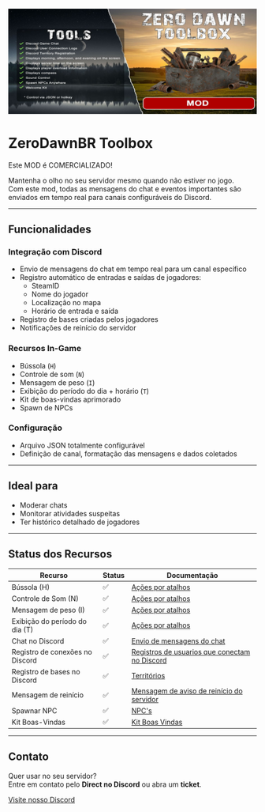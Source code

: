 ![Banner do Mod](https://github.com/zerodawnbr/zerodawntoolbox/blob/main/imgs/zerodawntoolbox.jpg)

# ZeroDawnBR Toolbox

Este MOD é COMERCIALIZADO!

Mantenha o olho no seu servidor mesmo quando não estiver no jogo.  
Com este mod, todas as mensagens do chat e eventos importantes são enviados em tempo real para canais configuráveis do Discord.  

---

## Funcionalidades

### Integração com Discord
- Envio de mensagens do chat em tempo real para um canal específico  
- Registro automático de entradas e saídas de jogadores:
  - SteamID  
  - Nome do jogador  
  - Localização no mapa  
  - Horário de entrada e saída  
- Registro de bases criadas pelos jogadores  
- Notificações de reinício do servidor  

### Recursos In-Game
- Bússola (`H`)  
- Controle de som (`N`)  
- Mensagem de peso (`I`)  
- Exibição do período do dia + horário (`T`)  
- Kit de boas-vindas aprimorado  
- Spawn de NPCs  

### Configuração
- Arquivo JSON totalmente configurável  
- Definição de canal, formatação das mensagens e dados coletados  

---

## Ideal para
- Moderar chats  
- Monitorar atividades suspeitas  
- Ter histórico detalhado de jogadores  

---

## Status dos Recursos

| Recurso                          | Status | Documentação |
|----------------------------------|--------|--------------|
| Bússola (H)                      | ✅      |[Ações por atalhos](https://github.com/zerodawnbr/zerodawntoolbox/wiki/A%C3%A7%C3%B5es-por-atalhos)|
| Controle de Som (N)              | ✅      |[Ações por atalhos](https://github.com/zerodawnbr/zerodawntoolbox/wiki/A%C3%A7%C3%B5es-por-atalhos)|
| Mensagem de peso (I)             | ✅      |[Ações por atalhos](https://github.com/zerodawnbr/zerodawntoolbox/wiki/A%C3%A7%C3%B5es-por-atalhos)|
| Exibição do período do dia (T)   | ✅      |[Ações por atalhos](https://github.com/zerodawnbr/zerodawntoolbox/wiki/A%C3%A7%C3%B5es-por-atalhos)|
| Chat no Discord                  | ✅      |[Envio de mensagens do chat](https://github.com/zerodawnbr/zerodawntoolbox/wiki/Envio-de-mensagens-do-chat)|
| Registro de conexões no Discord  | ✅      |[Registros de usuarios que conectam no Discord](https://github.com/zerodawnbr/zerodawntoolbox/wiki/Registros-de-usuarios-que-conectam-no-Discord)|
| Registro de bases no Discord     | ✅      |[Territórios](https://github.com/zerodawnbr/zerodawntoolbox/wiki/Territ%C3%B3rios)|
| Mensagem de reinício             | ✅      |[Mensagem de aviso de reinício do servidor](https://github.com/zerodawnbr/zerodawntoolbox/wiki/Mensagem-de-aviso-de-rein%C3%ADcio-do-servidor)|
| Spawnar NPC                      | ✅      |[NPC's](https://github.com/zerodawnbr/zerodawntoolbox/wiki/NPC's)|
| Kit Boas-Vindas                  | ✅      |[Kit Boas Vindas](https://github.com/zerodawnbr/zerodawntoolbox/wiki/Kit-Boas-Vindas)|

---

## Contato
Quer usar no seu servidor?  
Entre em contato pelo **Direct no Discord** ou abra um **ticket**.  

[Visite nosso Discord](https://discord.gg/DNMhmKkZP3)



